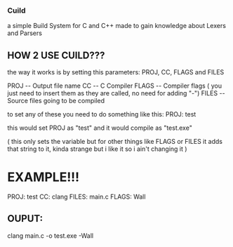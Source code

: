 ### Cuild
a simple Build System for C and C++ made to gain knowledge about Lexers and Parsers

## HOW 2 USE CUILD???
the way it works is by setting this parameters:
PROJ, CC, FLAGS and FILES

PROJ -- Output file name
CC -- C Compiler
FLAGS -- Compiler flags ( you just need to insert them as they are called, no need for adding "-")
FILES -- Source files going to be compiled

to set any of these you need to do something like this:
PROJ: test

this would set PROJ as "test" and it would compile as "test.exe"

( this only sets the variable but for other things like FLAGS or FILES it adds that string to it, kinda strange but i like it so i ain't changing it )

# EXAMPLE!!!
PROJ: test
CC: clang
FILES: main.c
FLAGS: Wall

##  OUPUT:
clang main.c -o test.exe -Wall